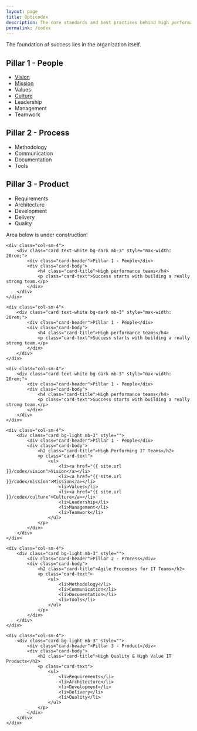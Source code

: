 ```yaml
---
layout: page
title: Opticodex
description: The core standards and best practices behind high performance IT organizations
permalink: /codex
---
```


The foundation of success lies in the organization itself.

<h2>Pillar 1 - People</h2>

<ul>
	<li><a href="{{ site.url }}/codex/vision">Vision</a></li>
	<li><a href="{{ site.url }}/codex/mission">Mission</a></li>
	<li>Values</li>
	<li><a href="{{ site.url }}/codex/culture">Culture</a></li>
	<li>Leadership</li>
	<li>Management</li>
	<li>Teamwork</li>
</ul>


<h2>Pillar 2 - Process</h2>

<ul>
	<li>Methodology</li>
	<li>Communication</li>
	<li>Documentation</li>
	<li>Tools</li>
</ul>


<h2>Pillar 3 - Product</h2>

<ul>
	<li>Requirements</li>
	<li>Architecture</li>
	<li>Development</li>
	<li>Delivery</li>
	<li>Quality</li>
</ul>

<!-- TODO: VC: Business value / business case -->

<!-- TODO: VC -->

<!--
foundations

-->













<div class="alert alert-info" role="alert">
  Area below is under construction!
</div>





<div class="row">


	<div class="col-sm-4">
		<div class="card text-white bg-dark mb-3" style="max-width: 20rem;">
			<div class="card-header">Pillar 1 - People</div>
			<div class="card-body">
				<h4 class="card-title">High performance teams</h4>
				<p class="card-text">Success starts with building a really strong team.</p>
			</div>
		</div>
	</div>

	<div class="col-sm-4">
		<div class="card text-white bg-dark mb-3" style="max-width: 20rem;">
			<div class="card-header">Pillar 1 - People</div>
			<div class="card-body">
				<h4 class="card-title">High performance teams</h4>
				<p class="card-text">Success starts with building a really strong team.</p>
			</div>
		</div>
	</div>
	
	<div class="col-sm-4">
		<div class="card text-white bg-dark mb-3" style="max-width: 20rem;">
			<div class="card-header">Pillar 1 - People</div>
			<div class="card-body">
				<h4 class="card-title">High performance teams</h4>
				<p class="card-text">Success starts with building a really strong team.</p>
			</div>
		</div>
	</div>




</div>




<div class="row">
  
	<div class="col-sm-4">
		<div class="card bg-light mb-3" style="">
			<div class="card-header">Pillar 1 - People</div>
			<div class="card-body">
				<h2 class="card-title">High Performing IT Teams</h2>
				<p class="card-text">
					<ul>
						<li><a href="{{ site.url }}/codex/vision">Vision</a></li>
						<li><a href="{{ site.url }}/codex/mission">Mission</a></li>
						<li>Values</li>
						<li><a href="{{ site.url }}/codex/culture">Culture</a></li>
						<li>Leadership</li>
						<li>Management</li>
						<li>Teamwork</li>
					</ul>
				</p>
			</div>
		</div>
	</div>

	<div class="col-sm-4">
		<div class="card bg-light mb-3" style="">
			<div class="card-header">Pillar 2 - Process</div>
			<div class="card-body">
				<h2 class="card-title">Agile Processes for IT Teams</h2>
				<p class="card-text">
					<ul>
						<li>Methodology</li>
						<li>Communication</li>
						<li>Documentation</li>
						<li>Tools</li>
					</ul>
				</p>
			</div>
		</div>
	</div>
	
	<div class="col-sm-4">
		<div class="card bg-light mb-3" style="">
			<div class="card-header">Pillar 3 - Product</div>
			<div class="card-body">
				<h2 class="card-title">High Quality & High Value IT Products</h2>
				<p class="card-text">
					<ul>
						<li>Requirements</li>
						<li>Architecture</li>
						<li>Development</li>
						<li>Delivery</li>
						<li>Quality</li>
					</ul>
				</p>
			</div>
		</div>
	</div>
  
</div>





